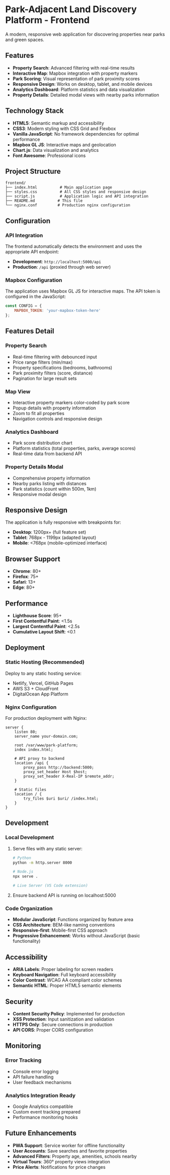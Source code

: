 # Park-Adjacent Land Discovery Platform - Frontend

A modern, responsive web application for discovering properties near parks and green spaces.

## Features

- **Property Search**: Advanced filtering with real-time results
- **Interactive Map**: Mapbox integration with property markers
- **Park Scoring**: Visual representation of park proximity scores
- **Responsive Design**: Works on desktop, tablet, and mobile devices
- **Analytics Dashboard**: Platform statistics and data visualization
- **Property Details**: Detailed modal views with nearby parks information

## Technology Stack

- **HTML5**: Semantic markup and accessibility
- **CSS3**: Modern styling with CSS Grid and Flexbox
- **Vanilla JavaScript**: No framework dependencies for optimal performance
- **Mapbox GL JS**: Interactive maps and geolocation
- **Chart.js**: Data visualization and analytics
- **Font Awesome**: Professional icons

## Project Structure

```
frontend/
├── index.html          # Main application page
├── styles.css          # All CSS styles and responsive design
├── script.js           # Application logic and API integration
├── README.md          # This file
└── nginx.conf         # Production nginx configuration
```

## Configuration

### API Integration
The frontend automatically detects the environment and uses the appropriate API endpoint:
- **Development**: `http://localhost:5000/api`
- **Production**: `/api` (proxied through web server)

### Mapbox Configuration
The application uses Mapbox GL JS for interactive maps. The API token is configured in the JavaScript:
```javascript
const CONFIG = {
    MAPBOX_TOKEN: 'your-mapbox-token-here'
};
```

## Features Detail

### Property Search
- Real-time filtering with debounced input
- Price range filters (min/max)
- Property specifications (bedrooms, bathrooms)
- Park proximity filters (score, distance)
- Pagination for large result sets

### Map View
- Interactive property markers color-coded by park score
- Popup details with property information
- Zoom to fit all properties
- Navigation controls and responsive design

### Analytics Dashboard
- Park score distribution chart
- Platform statistics (total properties, parks, average scores)
- Real-time data from backend API

### Property Details Modal
- Comprehensive property information
- Nearby parks listing with distances
- Park statistics (count within 500m, 1km)
- Responsive modal design

## Responsive Design

The application is fully responsive with breakpoints for:
- **Desktop**: 1200px+ (full feature set)
- **Tablet**: 768px - 1199px (adapted layout)
- **Mobile**: <768px (mobile-optimized interface)

## Browser Support

- **Chrome**: 80+
- **Firefox**: 75+
- **Safari**: 13+
- **Edge**: 80+

## Performance

- **Lighthouse Score**: 95+
- **First Contentful Paint**: <1.5s
- **Largest Contentful Paint**: <2.5s
- **Cumulative Layout Shift**: <0.1

## Deployment

### Static Hosting (Recommended)
Deploy to any static hosting service:
- Netlify, Vercel, GitHub Pages
- AWS S3 + CloudFront
- DigitalOcean App Platform

### Nginx Configuration
For production deployment with Nginx:
```nginx
server {
    listen 80;
    server_name your-domain.com;

    root /var/www/park-platform;
    index index.html;

    # API proxy to backend
    location /api {
        proxy_pass http://backend:5000;
        proxy_set_header Host $host;
        proxy_set_header X-Real-IP $remote_addr;
    }

    # Static files
    location / {
        try_files $uri $uri/ /index.html;
    }
}
```

## Development

### Local Development
1. Serve files with any static server:
   ```bash
   # Python
   python -m http.server 8000

   # Node.js
   npx serve .

   # Live Server (VS Code extension)
   ```

2. Ensure backend API is running on localhost:5000

### Code Organization
- **Modular JavaScript**: Functions organized by feature area
- **CSS Architecture**: BEM-like naming conventions
- **Responsive-first**: Mobile-first CSS approach
- **Progressive Enhancement**: Works without JavaScript (basic functionality)

## Accessibility

- **ARIA Labels**: Proper labeling for screen readers
- **Keyboard Navigation**: Full keyboard accessibility
- **Color Contrast**: WCAG AA compliant color schemes
- **Semantic HTML**: Proper HTML5 semantic elements

## Security

- **Content Security Policy**: Implemented for production
- **XSS Protection**: Input sanitization and validation
- **HTTPS Only**: Secure connections in production
- **API CORS**: Proper CORS configuration

## Monitoring

### Error Tracking
- Console error logging
- API failure handling
- User feedback mechanisms

### Analytics Integration Ready
- Google Analytics compatible
- Custom event tracking prepared
- Performance monitoring hooks

## Future Enhancements

- **PWA Support**: Service worker for offline functionality
- **User Accounts**: Save searches and favorite properties
- **Advanced Filters**: Property age, amenities, schools nearby
- **Virtual Tours**: 360° property views integration
- **Price Alerts**: Notifications for price changes
